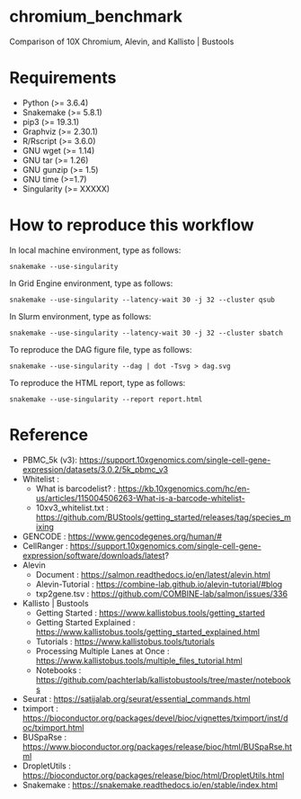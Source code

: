 # chromium_benchmark
Comparison of 10X Chromium, Alevin, and Kallisto | Bustools

# Requirements
- Python (>= 3.6.4)
- Snakemake (>= 5.8.1)
- pip3 (>= 19.3.1)
- Graphviz (>= 2.30.1)
- R/Rscript (>= 3.6.0)
- GNU wget (>= 1.14)
- GNU tar (>= 1.26)
- GNU gunzip (>= 1.5)
- GNU time (>=1.7)
- Singularity (>= XXXXX)

# How to reproduce this workflow

In local machine environment, type as follows:

```
snakemake --use-singularity
```

In Grid Engine environment, type as follows:

```
snakemake --use-singularity --latency-wait 30 -j 32 --cluster qsub
```

In Slurm environment, type as follows:

```
snakemake --use-singularity --latency-wait 30 -j 32 --cluster sbatch
```

To reproduce the DAG figure file, type as follows:

```
snakemake --use-singularity --dag | dot -Tsvg > dag.svg
```

To reproduce the HTML report, type as follows:

```
snakemake --use-singularity --report report.html
```

# Reference
- PBMC_5k (v3): https://support.10xgenomics.com/single-cell-gene-expression/datasets/3.0.2/5k_pbmc_v3
- Whitelist :
  - What is barcodelist? : https://kb.10xgenomics.com/hc/en-us/articles/115004506263-What-is-a-barcode-whitelist-
  - 10xv3_whitelist.txt : https://github.com/BUStools/getting_started/releases/tag/species_mixing
- GENCODE : https://www.gencodegenes.org/human/#
- CellRanger : https://support.10xgenomics.com/single-cell-gene-expression/software/downloads/latest?
- Alevin
  - Document : https://salmon.readthedocs.io/en/latest/alevin.html
  - Alevin-Tutorial : https://combine-lab.github.io/alevin-tutorial/#blog
  - txp2gene.tsv : https://github.com/COMBINE-lab/salmon/issues/336
- Kallisto | Bustools
  - Getting Started : https://www.kallistobus.tools/getting_started
  - Getting Started Explained : https://www.kallistobus.tools/getting_started_explained.html
  - Tutorials : https://www.kallistobus.tools/tutorials
  - Processing Multiple Lanes at Once : https://www.kallistobus.tools/multiple_files_tutorial.html
  - Notebooks : https://github.com/pachterlab/kallistobustools/tree/master/notebooks
- Seurat : https://satijalab.org/seurat/essential_commands.html
- tximport : https://bioconductor.org/packages/devel/bioc/vignettes/tximport/inst/doc/tximport.html
- BUSpaRse : https://www.bioconductor.org/packages/release/bioc/html/BUSpaRse.html
- DropletUtils : https://bioconductor.org/packages/release/bioc/html/DropletUtils.html
- Snakemake : https://snakemake.readthedocs.io/en/stable/index.html